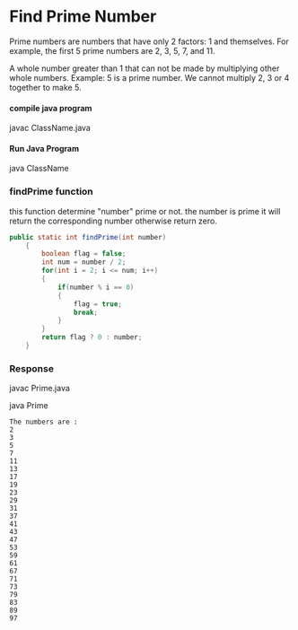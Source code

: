 # Find Prime Number


Prime numbers are numbers that have only 2 factors: 1 and themselves. For example, the first 5 prime numbers are 2, 3, 5, 7, and 11.

A whole number greater than 1 that can not be made by multiplying other whole numbers. Example: 5 is a prime number. We cannot multiply 2, 3 or 4 together to make 5.


#### compile java program

javac ClassName.java


#### Run Java Program

java ClassName

### findPrime function


this function determine "number" prime or not. the number is prime it will return the corresponding number otherwise return zero.
```java
public static int findPrime(int number)
    {
        boolean flag = false;
        int num = number / 2;
        for(int i = 2; i <= num; i++)
        {
            if(number % i == 0)
            {
                flag = true;
                break;
            }
        }
        return flag ? 0 : number;
    }
```

### Response

javac Prime.java

java Prime

```
The numbers are :
2
3
5
7
11
13
17
19
23
29
31
37
41
43
47
53
59
61
67
71
73
79
83
89
97
```



